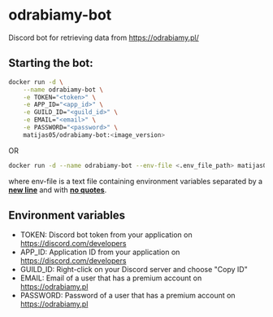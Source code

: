 # odrabiamy-bot
Discord bot for retrieving data from https://odrabiamy.pl/

## Starting the bot:
```bash
docker run -d \
	--name odrabiamy-bot \
	-e TOKEN="<token>" \
	-e APP_ID="<app_id>" \
	-e GUILD_ID="<guild_id>" \
	-e EMAIL="<email>" \
	-e PASSWORD="<password>" \
	matijas05/odrabiamy-bot:<image_version>
```
OR
```bash
docker run -d --name odrabiamy-bot --env-file <.env_file_path> matijas05/odrabiamy-bot:<image_version>
```
where env-file is a text file containing environment variables separated by a <ins>**new line**</ins> and with <ins>**no quotes**</ins>.

## Environment variables
- TOKEN: Discord bot token from your application on https://discord.com/developers
- APP_ID: Application ID from your application on https://discord.com/developers
- GUILD_ID: Right-click on your Discord server and choose "Copy ID"
- EMAIL: Email of a user that has a premium account on https://odrabiamy.pl
- PASSWORD: Password of a user that has a premium account on https://odrabiamy.pl